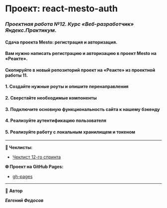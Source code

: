 # Проект: react-mesto-auth

### _**Проектная работа №12. Курс «Веб-разработчик» Яндекс.Практикум.**_

#### Сдача проекта Mesto: регистрация и авторизация.

#### Вам нужно написать регистрацию и авторизацию в проект Mesto на «Реакте».

#### Скопируйте в новый репозиторий проект на «Реакте» из проектной работы 11.

#### 1. Создайте нужные роуты и опишите перенаправления

#### 2. Сверстайте необходимые компоненты

#### 3. Подключите основную функциональность сайта к нашему бэкенду

#### 4. Реализуйте аутентификацию пользователя

#### 5. Реализуйте работу с локальным хранилищем и токеном

---

**📄 Чеклисты:**

- [Чеклист 12-го спринта](https://code.s3.yandex.net/web-developer/checklists-pdf/new-program/checklist-12.pdf)

**🌐 Проект на GitHub Pages:**

- [gh-pages](https://newet7.github.io/MESTOgram/)

---

👤 **Автор**

**_Евгений Федосов_**